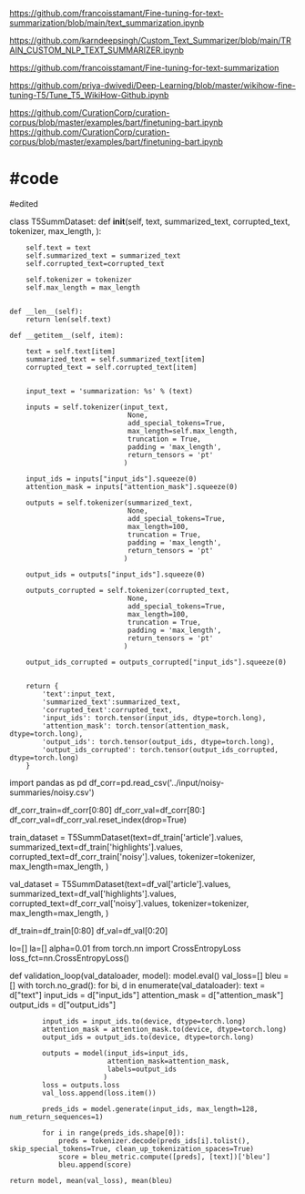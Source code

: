 https://github.com/francoisstamant/Fine-tuning-for-text-summarization/blob/main/text_summarization.ipynb


https://github.com/karndeepsingh/Custom_Text_Summarizer/blob/main/TRAIN_CUSTOM_NLP_TEXT_SUMMARIZER.ipynb

https://github.com/francoisstamant/Fine-tuning-for-text-summarization

https://github.com/priya-dwivedi/Deep-Learning/blob/master/wikihow-fine-tuning-T5/Tune_T5_WikiHow-Github.ipynb

https://github.com/CurationCorp/curation-corpus/blob/master/examples/bart/finetuning-bart.ipynb
https://github.com/CurationCorp/curation-corpus/blob/master/examples/bart/finetuning-bart.ipynb

#code
============================
#edited

class T5SummDataset:
    def __init__(self, 
                 text, 
                 summarized_text,
                 corrupted_text,
                 tokenizer, 
                 max_length,
                ):
        
        self.text = text
        self.summarized_text = summarized_text
        self.corrupted_text=corrupted_text
        
        self.tokenizer = tokenizer
        self.max_length = max_length
        

    def __len__(self):
        return len(self.text)

    def __getitem__(self, item):
        
        text = self.text[item]
        summarized_text = self.summarized_text[item]
        corrupted_text = self.corrupted_text[item]


        input_text = 'summarization: %s' % (text)
        
        inputs = self.tokenizer(input_text, 
                                 None, 
                                 add_special_tokens=True,
                                 max_length=self.max_length,
                                 truncation = True,
                                 padding = 'max_length',
                                 return_tensors = 'pt'
                                )
        
        input_ids = inputs["input_ids"].squeeze(0)
        attention_mask = inputs["attention_mask"].squeeze(0)
        
        outputs = self.tokenizer(summarized_text, 
                                 None, 
                                 add_special_tokens=True,
                                 max_length=100,
                                 truncation = True,
                                 padding = 'max_length',
                                 return_tensors = 'pt'
                                )
        
        output_ids = outputs["input_ids"].squeeze(0)
        
        outputs_corrupted = self.tokenizer(corrupted_text, 
                                 None, 
                                 add_special_tokens=True,
                                 max_length=100,
                                 truncation = True,
                                 padding = 'max_length',
                                 return_tensors = 'pt'
                                )
        
        output_ids_corrupted = outputs_corrupted["input_ids"].squeeze(0)

        
        return {
            'text':input_text,
            'summarized_text':summarized_text,
            'corrupted_text':corrupted_text,
            'input_ids': torch.tensor(input_ids, dtype=torch.long),
            'attention_mask': torch.tensor(attention_mask, dtype=torch.long),
            'output_ids': torch.tensor(output_ids, dtype=torch.long),
            'output_ids_corrupted': torch.tensor(output_ids_corrupted, dtype=torch.long)
        }



import pandas as pd
df_corr=pd.read_csv('../input/noisy-summaries/noisy.csv')

df_corr_train=df_corr[0:80]
df_corr_val=df_corr[80:]
df_corr_val=df_corr_val.reset_index(drop=True)

train_dataset = T5SummDataset(text=df_train['article'].values,
                              summarized_text=df_train['highlights'].values,
                              corrupted_text=df_corr_train['noisy'].values,
                              tokenizer=tokenizer,
                              max_length=max_length,
                             )

val_dataset = T5SummDataset(text=df_val['article'].values,
                            summarized_text=df_val['highlights'].values,
                            corrupted_text=df_corr_val['noisy'].values,
                            tokenizer=tokenizer,
                            max_length=max_length,
                             )



df_train=df_train[0:80]
df_val=df_val[0:20]




lo=[]
la=[]
alpha=0.01
from torch.nn import CrossEntropyLoss
loss_fct=nn.CrossEntropyLoss()


def validation_loop(val_dataloader, model):
    model.eval() 
    val_loss=[]
    bleu = []
    with torch.no_grad():
        for bi, d in enumerate(val_dataloader):
            text = d["text"]
            input_ids = d["input_ids"]
            attention_mask = d["attention_mask"]
            output_ids = d["output_ids"]

            input_ids = input_ids.to(device, dtype=torch.long)
            attention_mask = attention_mask.to(device, dtype=torch.long)
            output_ids = output_ids.to(device, dtype=torch.long)
            
            outputs = model(input_ids=input_ids, 
                            attention_mask=attention_mask, 
                            labels=output_ids
                           ) 
            loss = outputs.loss
            val_loss.append(loss.item())
            
            preds_ids = model.generate(input_ids, max_length=128, num_return_sequences=1)
            
            for i in range(preds_ids.shape[0]):
                preds = tokenizer.decode(preds_ids[i].tolist(), skip_special_tokens=True, clean_up_tokenization_spaces=True)
                score = bleu_metric.compute([preds], [text])['bleu']
                bleu.append(score)
            
    return model, mean(val_loss), mean(bleu) 
    
    
    
    
    
    
    
    
    
    


